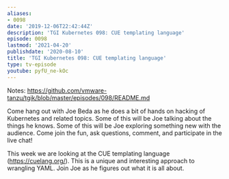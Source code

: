 ```yaml
---
aliases:
- 0098
date: '2019-12-06T22:42:44Z'
description: 'TGI Kubernetes 098: CUE templating language'
episode: 0098
lastmod: '2021-04-20'
publishdate: '2020-08-10'
title: 'TGI Kubernetes 098: CUE templating language'
type: tv-episode
youtube: pyfU_ne-kOc
---
```


Notes: https://github.com/vmware-tanzu/tgik/blob/master/episodes/098/README.md

Come hang out with Joe Beda as he does a bit of hands on hacking of Kubernetes and related topics. Some of this will be Joe talking about the things he knows. Some of this will be Joe exploring something new with the audience. Come join the fun, ask questions, comment, and participate in the live chat!

This week we are looking at the CUE templating language (https://cuelang.org/).  This is a unique and interesting approach to wrangling YAML. Join Joe as he figures out what it is all about.
